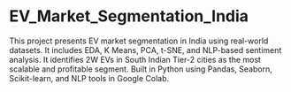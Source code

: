 # EV_Market_Segmentation_India
This project presents EV market segmentation in India using real-world datasets. It includes EDA, K Means, PCA, t-SNE, and NLP-based sentiment analysis. It identifies 2W EVs in South Indian Tier-2 cities as the most scalable and profitable segment. Built in Python using Pandas, Seaborn, Scikit-learn, and NLP tools in Google Colab. 

